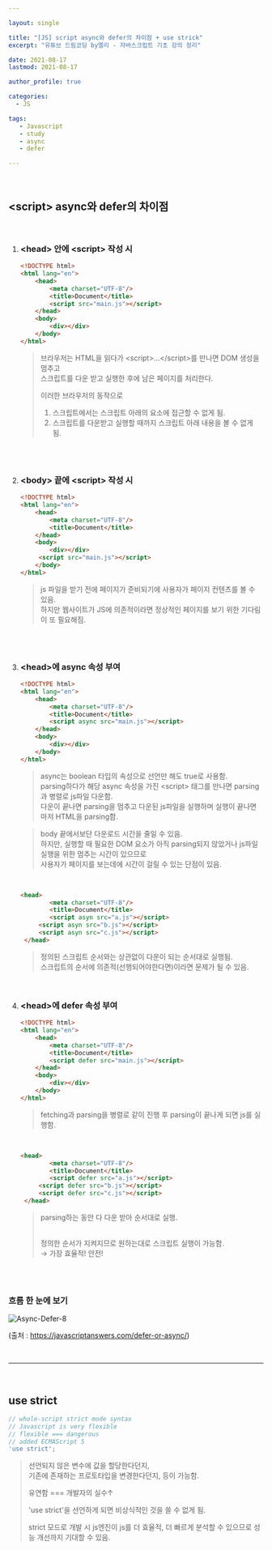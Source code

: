 ```yaml
---

layout: single

title: "[JS] script async와 defer의 차이점 + use strick"
excerpt: "유튜브 드림코딩 by엘리 - 자바스크립트 기초 강의 정리"

date: 2021-08-17
lastmod: 2021-08-17

author_profile: true

categories: 
  - JS

tags: 
   - Javascript
   - study
   - async
   - defer

---
```


<br>

## \<script> async와 defer의 차이점

<br>

1. ### \<head> 안에 \<script> 작성 시

   ```html
   <!DOCTYPE html>
   <html lang="en">
       <head>
           <meta charset="UTF-8"/>
           <title>Document</title>
           <script src="main.js"></script>
       </head>
       <body>
           <div></div>
       </body>
   </html>
   ```
   
   > 브라우저는 HTML을 읽다가 \<script>...\</script>를 만나면 DOM 생성을 멈추고 
   > <br>스크립트를 다운 받고 실행한 후에 남은 페이지를 처리한다. 
   >
   > 이러한 브라우저의 동작으로
   >
   > 1. 스크립트에서는 스크립트 아래의 요소에 접근할 수 없게 됨.
   > 2. 스크립트를 다운받고 실행할 때까지 스크립트 아래 내용을 볼 수 없게 됨.
   
   <br><br>
   
2. ### \<body> 끝에 \<script> 작성 시

   ```html
   <!DOCTYPE html>
   <html lang="en">
       <head>
           <meta charset="UTF-8"/>
           <title>Document</title>
       </head>
       <body>
           <div></div>
       	<script src="main.js"></script>
       </body>
   </html>
   ```
   
   > js 파일을 받기 전에 페이지가 준비되기에 사용자가 페이지 컨텐츠를 볼 수 있음. <br>
   > 하지만 웹사이트가 JS에 의존적이라면 정상적인 페이지를 보기 위한 기다림이 또 필요해짐.
   
   <br><br>
   
3. ### \<head>에 async 속성 부여

   ```html
   <!DOCTYPE html>
   <html lang="en">
       <head>
           <meta charset="UTF-8"/>
           <title>Document</title>
           <script async src="main.js"></script>
       </head>
       <body>
           <div></div>
       </body>
   </html>
   ```
   
   > async는 boolean 타입의 속성으로 선언만 해도  true로 사용함. <br>
   > parsing하다가 해당 async 속성을 가진 \<script> 태그를 만나면 parsing과 병렬로 js파일 다운함. <br>
   > 다운이 끝나면 parsing을 멈추고 다운된 js파일을 실행하며 실행이 끝나면 마저 HTML을 parsing함.

   
   
   > body 끝에서보단 다운로드 시간을 줄일 수 있음. <br>
   > 하지만, 실행할 때 필요한 DOM 요소가 아직 parsing되지 않았거나 js파일 실행을 위한 멈추는 시간이 있으므로 <br>
   > 사용자가 페이지를 보는데에 시간이 걸릴 수 있는 단점이 있음.

   <br>
   
   
   ```html
   <head>
           <meta charset="UTF-8"/>
           <title>Document</title>
           <script asyn src="a.js"></script>
       	<script asyn src="b.js"></script>
       	<script asyn src="c.js"></script>
    </head>
   ```
   
   > 정의된 스크립트 순서와는 상관없이 다운이 되는 순서대로 실행됨. <br>
   > 스크립트의 순서에 의존적(선행되어야한다면)이라면 문제가 될 수 있음.
   
   <br>
   
4. ### \<head>에 defer 속성 부여
   
   
   ```html
   <!DOCTYPE html>
   <html lang="en">
       <head>
           <meta charset="UTF-8"/>
           <title>Document</title>
           <script defer src="main.js"></script>
       </head>
       <body>
           <div></div>
       </body>
   </html>
   ```
   
   > fetching과 parsing을 병렬로 같이 진행 후 parsing이 끝나게 되면 js를 실행함. 

   <br>
   
   ```html
   <head>
           <meta charset="UTF-8"/>
           <title>Document</title>
           <script defer src="a.js"></script>
       	<script defer src="b.js"></script>
       	<script defer src="c.js"></script>
    </head>
   ```
   
   > parsing하는 동안 다 다운 받아 순서대로 실행.
   >
   > <br>정의한 순서가 지켜지므로 원하는대로 스크립트 실행이 가능함. <br>→ 가장 효율적! 안전!

<br><br>



### 흐름 한 눈에 보기<br>

![Async-Defer-8](https://user-images.githubusercontent.com/78994909/129670561-f99596b1-a79b-44d1-a9ea-4ec8b50c9913.png)

(출처 : https://javascriptanswers.com/defer-or-async/)

<br>

---

<br>

## use strict

```javascript
// whole-script strict mode syntax
// Javascript is very flexible
// flexible === dangerous
// added ECMAScript 5
'use strict';
```

> 선언되지 않은 변수에 값을 할당한다던지, <br>
> 기존에  존재하는 프로토타입을 변경한다던지, 등이 가능함.
>
> 유연함 === 개발자의 실수↑
>
> 'use strict'을 선언하게 되면 비상식적인 것을 쓸 수 없게 됨.
>
> strict 모드로 개발 시 js엔진이 js를 더 효율적, 더 빠르게 분석할 수 있으므로 성능 개선까지 기대할 수 있음.

<br><br><br><br><br>

